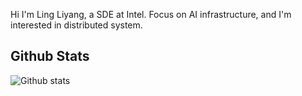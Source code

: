 
Hi I'm Ling Liyang, a SDE at Intel. 
Focus on AI infrastructure, and I'm interested in distributed system.
<!--
**LiyangLingIntel/LiyangLingIntel** is a ✨ _special_ ✨ repository because its `README.md` (this file) appears on your GitHub profile.

Here are some ideas to get you started:

- 🔭 I’m currently working on ...
- 🌱 I’m currently learning ...
- 👯 I’m looking to collaborate on ...
- 🤔 I’m looking for help with ...
- 💬 Ask me about ...
- 📫 How to reach me: ...
- 😄 Pronouns: ...
- ⚡ Fun fact: ...
-->

## Github Stats 
![Github stats](https://github-readme-stats.vercel.app/api?username=LiyangLingIntel&show_icons=true&theme=dark)
